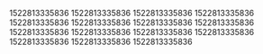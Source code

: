 1522813335836
1522813335836
1522813335836
1522813335836
1522813335836
1522813335836
1522813335836
1522813335836
1522813335836
1522813335836
1522813335836
1522813335836
1522813335836
1522813335836
1522813335836
